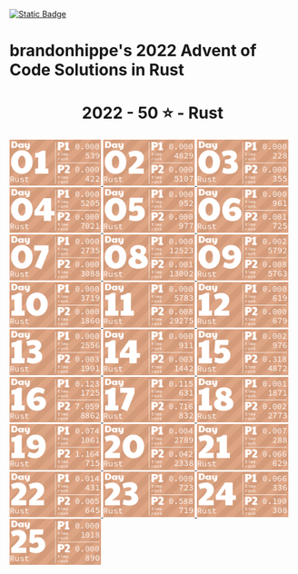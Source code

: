 <p><a href = "https://adventofcode.com/2022"> <img alt="Static Badge" src="https://img.shields.io/badge/Rust-50*-118a03?style=flat-square&logo=data%3Aimage%2Fjpg%3Bbase64%2C%2F9j%2F4AAQSkZJRgABAQAAAQABAAD%2F%2FgAfQ29tcHJlc3NlZCBieSBqcGVnLXJlY29tcHJlc3P%2F2wCEAAQEBAQEBAQEBAQGBgUGBggHBwcHCAwJCQkJCQwTDA4MDA4MExEUEA8QFBEeFxUVFx4iHRsdIiolJSo0MjRERFwBBAQEBAQEBAQEBAYGBQYGCAcHBwcIDAkJCQkJDBMMDgwMDgwTERQQDxAUER4XFRUXHiIdGx0iKiUlKjQyNEREXP%2FCABEIAEAAQAMBIgACEQEDEQH%2FxAAcAAEAAgIDAQAAAAAAAAAAAAAABggFBwMECQH%2F2gAIAQEAAAAAo%2BZXkwwNz5LQwnkD3pk68TyBrFb2kfbiejq3H30t5vM%2FjFs4d0tlVAMhcWlS5tScQAf%2FxAAYAQADAQEAAAAAAAAAAAAAAAABBQYCBP%2FaAAgBAhAAAABtxDuVyOa9rAi%2FysLH%2F8QAGAEAAwEBAAAAAAAAAAAAAAAAAQIEAAP%2F2gAIAQMQAAAAnbL0oM3Osxl8n%2F%2FEADYQAAEEAQEEBwYEBwAAAAAAAAIBAwQFBgcACBEhEBITIDEyQRQVIlNhchYXMFJic4KRkqPB%2F9oACAEBAAE%2FAOmkpLTI7SJS0sQpM%2BUSgyyKoimqJx9dsgx%2B4xa2k0d9CKJYx0BXWTVFUe0BDHmPFOaL393xvtNXcR%2Bjr5f4sntvLN9TWDIS%2FfGgH%2FoEe7K0xz6JQV2UHi85ynmxhlNSWG%2B2RGj5oTiBxIEVPUujduDr6wYx9AnF%2FaKe29E31NWZxfMrIRdFdpjntpSzsji4xNSpiRjkuSng7ECaBOKq31%2BCuf09OCbyuc4gzDrbEGLqqjgDQMv8GXgaDkgtuhtHyXd11l5XdfHqbt7z%2B0okKQp%2FR9v4HNsH3d4GB59VZjQ5G5JrWWpKLElNorqdu0oIoOhyLbUTd%2Fhaj51%2BKrjIHYlcMCPGWNGaTtjJpSVVVw%2BQptIud3LRnlXQo9tdM%2BVGESfJQ%2F5pr1G9s63m82ypmZXU7DFJWPgbRA3wffNs%2BSobh9wRIiEQFVJVREROaqq7acwPyR0kfu81sZSvK37Y7EeeJRYI%2BTcVkC5Ca%2Bu2ZsNa8aRpZ4XayWJRAr7cUHyBDeb88OSI7OtOsOuMvtk262SgYGnAhIV4Kiovqnd3ZdLEvLNdQb6OiVNW6qQEd8r8oPFz7GdtftWS1CyH3VUSVXGqpwhjdXyyXvApH%2FA20J1Yd03yT2axdIscsyBuaHyD8BkD9vgW281pczBkhqXjjYlW2Kh7yBrmAPn5JA%2FwO9yqZgSbSuj2sxYkByS0EmQIK4rTKkiGaCPMlFPTbWzVXHKHDKjTPTOcycN%2BA2MmRFPiLcMk5Ndb5jvifToRqtSWONWemOpEuP7rCE6kR%2BYfAFionxxzJfUPFva%2Fj1MS7tY1DPObVNyXBiSTBQJxlF%2BFVRfX9L%2F%2FxAAlEQACAwABAwMFAQAAAAAAAAABAgMEBQARQVEGEDESFDI0YpH%2F2gAIAQIBAT8A5o2Wp0LlpAC0MLuAfjqo68y7T3s6lccAPNCjkD4BI9tSTVhijky68MzBuskcjFSy%2FwAnzzV9V13zNGjoU7FG29eRVSVeqsxHZhzH9VVosrNoUali7bSBFZIkIVWHljzLl1Zo5JNSvDAWYGOONixC%2FwBHz7bfX1JqR4Fb9WuwkuzAf4gPnmMD6Y1nw7H6VpjJTlPnuhPs6l0dQxUkEdR8jmRk18isYISzu7l5JX%2FJ2Pc81sqvr1ft5yVKsHjkX8kYdxyNTHGiFyxVQPqPyenc8%2F%2FEACIRAAICAAUFAQAAAAAAAAAAAAECAAMEEBIhURETIzJBgf%2FaAAgBAwEBPwCIup1Xkx10O68HplWKySLCRwRK8O3cR0cMoYbiWYdjY7uyqpb7LBWCBWxPJOVXgrNzex2QS3z1i0ey7MMhLLDY3U7fAJXYam1D9EO5Jn%2F%2F2Q%3D%3D&labelColor=black" target="_blank"></a></p>

# brandonhippe's 2022 Advent of Code Solutions in Rust
<!-- #{(lang_tiles)} -->
<h1 align="center">
  2022 - 50 ⭐ - Rust
</h1>
<a href="1/src/main.rs">
  <img src=".tiles/rust/images/2022/01.png" width="161px">
</a>
<a href="2/src/main.rs">
  <img src=".tiles/rust/images/2022/02.png" width="161px">
</a>
<a href="3/src/main.rs">
  <img src=".tiles/rust/images/2022/03.png" width="161px">
</a>
<a href="4/src/main.rs">
  <img src=".tiles/rust/images/2022/04.png" width="161px">
</a>
<a href="5/src/main.rs">
  <img src=".tiles/rust/images/2022/05.png" width="161px">
</a>
<a href="6/src/main.rs">
  <img src=".tiles/rust/images/2022/06.png" width="161px">
</a>
<a href="7/src/main.rs">
  <img src=".tiles/rust/images/2022/07.png" width="161px">
</a>
<a href="8/src/main.rs">
  <img src=".tiles/rust/images/2022/08.png" width="161px">
</a>
<a href="9/src/main.rs">
  <img src=".tiles/rust/images/2022/09.png" width="161px">
</a>
<a href="10/src/main.rs">
  <img src=".tiles/rust/images/2022/10.png" width="161px">
</a>
<a href="11/src/main.rs">
  <img src=".tiles/rust/images/2022/11.png" width="161px">
</a>
<a href="12/src/main.rs">
  <img src=".tiles/rust/images/2022/12.png" width="161px">
</a>
<a href="13/src/main.rs">
  <img src=".tiles/rust/images/2022/13.png" width="161px">
</a>
<a href="14/src/main.rs">
  <img src=".tiles/rust/images/2022/14.png" width="161px">
</a>
<a href="15/src/main.rs">
  <img src=".tiles/rust/images/2022/15.png" width="161px">
</a>
<a href="16/src/main.rs">
  <img src=".tiles/rust/images/2022/16.png" width="161px">
</a>
<a href="17/src/main.rs">
  <img src=".tiles/rust/images/2022/17.png" width="161px">
</a>
<a href="18/src/main.rs">
  <img src=".tiles/rust/images/2022/18.png" width="161px">
</a>
<a href="19/src/main.rs">
  <img src=".tiles/rust/images/2022/19.png" width="161px">
</a>
<a href="20/src/main.rs">
  <img src=".tiles/rust/images/2022/20.png" width="161px">
</a>
<a href="21/src/main.rs">
  <img src=".tiles/rust/images/2022/21.png" width="161px">
</a>
<a href="22/src/main.rs">
  <img src=".tiles/rust/images/2022/22.png" width="161px">
</a>
<a href="23/src/main.rs">
  <img src=".tiles/rust/images/2022/23.png" width="161px">
</a>
<a href="24/src/main.rs">
  <img src=".tiles/rust/images/2022/24.png" width="161px">
</a>
<a href="25/src/main.rs">
  <img src=".tiles/rust/images/2022/25.png" width="161px">
</a>
<!-- #{/(lang_tiles)} -->
